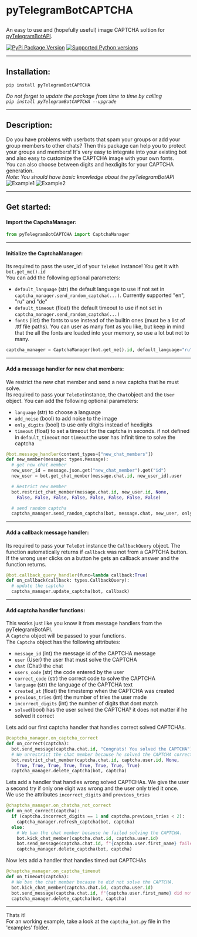 # <p align="left">pyTelegramBotCAPTCHA

<p align="left">An easy to use and (hopefully useful) image CAPTCHA soltion for <a href="https://github.com/eternnoir/pyTelegramBotAPI">pyTelegramBotAPI</a>.

[![PyPi Package Version](https://img.shields.io/pypi/v/pyTelegramBotCAPTCHA.svg)](https://pypi.python.org/pypi/pyTelegramBotCAPTCHA)
[![Supported Python versions](https://img.shields.io/pypi/pyversions/pyTelegramBotAPI.svg)](https://pypi.python.org/pypi/pyTelegramBotAPI)
  
---
  
## Installation:
```
pip install pyTelegramBotCAPTCHA
```
  
*Do not forget to update the package from time to time by calling <br />
`pip install pyTelegramBotCAPTCHA --upgrade`*
  
---
  
## Description:
Do you have problems with userbots that spam your groups or add your group members to other chats? 
Then this package can help you to protect your groups and members! 
It's very easy to integrate into your existing bot and also easy to customize the CAPTCHA image with your own fonts. <br />
You can also choose between digits and hexdigits for your CAPTCHA generation. <br />
*Note: You should have basic knowledge about the pyTelegramBotAPI* <br />
![Example1](https://i.ibb.co/jWv61xr/Bildschirmfoto-2021-06-15-um-17-52-15.png "Example how it looks")
![Example2](https://i.ibb.co/vZkGgw5/Bildschirmfoto-2021-06-15-um-18-18-52.png "Example how it looks")

---
  
## Get started:
#### Import the CapchaManager:
```python
from pyTelegramBotCAPTCHA import CaptchaManager
```
  
---
  
#### Initialize the CaptchaManager:

Its required to pass the user_id of your `TeleBot` instance! You get it with `bot.get_me().id` <br />
You can add the following optional parameters:
  * `default_language` (str) the default language to use if not set in `captcha_manager.send_random_captcha(...)`. Currently supported "en", "ru" and "de"
  * `default_timeout` (float) the default timeout to use if not set in `captcha_manager.send_random_captcha(...)`
  * `fonts` (list) the fonts to use instead of the builtin ones (must be a list of .ttf file paths). You can user as many font as you like, but keep in mind that the all the fonts are loaded into your memory, so use a lot but not to many.
  
```python
captcha_manager = CaptchaManager(bot.get_me().id, default_language="ru", default_timeout=90, fonts=["path/to/font1.ttf", "path/to/font2.ttf"])
``` 
 
---
  
#### Add a message handler for new chat members:

We restrict the new chat member and send a new captcha that he must solve. <br />
Its required to pass your `TeleBot`instance, the `Chat`object and the `User` object.
You can add the following optional parameters:
  * `language` (str) to choose a language
  * `add_noise` (bool) to add noise to the image
  * `only_digits` (bool) to use only ditgits instead of hexdigits
  * `timeout` (float) to set a timeout for the captcha in seconds. if not defined in `default_timeout` nor `timeout`the user has infinit time to solve the captcha 
  
```python
@bot.message_handler(content_types=["new_chat_members"])
def new_member(message: types.Message):
  # get new chat member
  new_user_id = message.json.get("new_chat_member").get("id")
  new_user = bot.get_chat_member(message.chat.id, new_user_id).user

  # Restrict new member
  bot.restrict_chat_member(message.chat.id, new_user.id, None,
    False, False, False, False, False, False, False, False)

  # send random captcha
  captcha_manager.send_random_captcha(bot, message.chat, new_user, only_digits=True)
```

---
  
#### Add a callback message handler:

Its required to pass your `TeleBot` instance the `CallbackQuery` object.
The function automatically returns if `callback` was not from a CAPTCHA button.
If the wrong user clicks on a button he gets an callback answer and the function returns.
  
```python
@bot.callback_query_handler(func=lambda callback:True)
def on_callback(callback: types.CallbackQuery):
  # update the captcha
  captcha_manager.update_captcha(bot, callback)
```
  
---
  
#### Add captcha handler functions:
  
This works just like you know it from message handlers from the pyTelegramBotAPI.<br />
A `Captcha` object will be passed to your functions. <br />
The `Captcha` object has the following attributes:
  * `message_id` (int) the message id of the CAPTCHA message
  * `user` (User) the user that must solve the CAPTCHA
  * `chat` (Chat) the chat
  * `users_code` (str) the code entered by the user
  * `correct_code` (str) the correct code to solve the CAPTCHA
  * `language` (str) the language of the CAPTCHA text
  * `created_at` (float) the timestemp when the CAPTCHA was created
  * `previous_tries` (int) the number of tries the user made
  * `incorrect_digits` (int) the number of digits that dont match
  * `solved`(bool) has the user solved the CAPTCHA? it does not matter if he solved it correct

Lets add our first captcha handler that handles correct solved CAPTCHAs.
  
```python
@captcha_manager.on_captcha_correct
def on_correct(captcha):
  bot.send_message(captcha.chat.id, "Congrats! You solved the CAPTCHA")
  # We unrestrict the chat member because he solved the CAPTCHA correct.
  bot.restrict_chat_member(captcha.chat.id, captcha.user.id, None,
    True, True, True, True, True, True, True, True)
  captcha_manager.delete_captcha(bot, captcha)
```

Lets add a handler that handles wrong solved CAPTCHAs. We give the user a second try if only one digit was wrong and the user only tried it once. <br />
We use the attributes `incorrect_digits` and `previous_tries`
  
```python
@chaptcha_manager.on_chatcha_not_correct
def on_not_correct(captcha):
  if (captcha.incorrect_digits == 1 and captcha.previous_tries < 2):
    captcha_manager.refresh_captcha(bot, captcha)
  else:
    # We ban the chat member because he failed solving the CAPTCHA.
    bot.kick_chat_member(captcha.chat.id, captcha.user.id)
    bot.send_message(captcha.chat.id, f"{captcha.user.first_name} failed solvinng the CAPTCHA and was banned!")
    captcha_manager.delete_captcha(bot, captcha)
```

Now lets add a handler that handles timed out CAPTCHAs
                                                                    
```python
@chaptcha_manager.on_captcha_timeout
def on_timeout(captcha):
  # We ban the chat member because he did not solve the CAPTCHA.
  bot.kick_chat_member(captcha.chat.id, captcha.user.id)
  bot.send_message(captcha.chat.id, f"{captcha.user.first_name} did not solve the CAPTCHA and was banned!")
  captcha_manager.delete_captcha(bot, captcha)
```

---
Thats it! <br />
For an working example, take a look at the `captcha_bot.py` file in the 'examples' folder.
  
